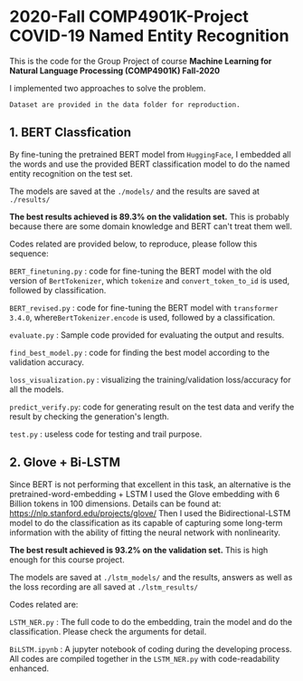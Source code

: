 # 2020-Fall COMP4901K-Project COVID-19 Named Entity Recognition 
This is the code for the Group Project of course **Machine Learning for Natural Language Processing (COMP4901K) Fall-2020**

I implemented two approaches to solve the problem.

    Dataset are provided in the data folder for reproduction.

## 1. BERT Classfication 
By fine-tuning the pretrained BERT model from `HuggingFace`, I embedded all the words and
use the provided BERT classification model to do the named entity recognition on the test set.

The models are saved at the `./models/` and the results are saved at `./results/`

**The best results achieved is 89.3% on the validation set.** This is probably because there are some domain knowledge and BERT can't treat them well.

Codes related are provided below, to reproduce, please follow this sequence:

`BERT_finetuning.py` : code for fine-tuning the BERT model with the old version of `BertTokenizer`, which `tokenize` and `convert_token_to_id` is used, followed by classification.

`BERT_revised.py` : code for fine-tuning the BERT model with `transformer 3.4.0`, where`BertTokenizer.encode` is used, followed by a classification.

`evaluate.py` : Sample code provided for evaluating the output and results.

`find_best_model.py` : code for finding the best model according to the validation accuracy.

`loss_visualization.py` : visualizing the training/validation loss/accuracy for all the models.

`predict_verify.py`: code for generating result on the test data and verify the result by checking the generation's length.

`test.py` : useless code for testing and trail purpose.


## 2. Glove + Bi-LSTM 

Since BERT is not performing that excellent in this task, an alternative is the pretrained-word-embedding + LSTM
I used the Glove embedding with 6 Billion tokens in 100 dimensions. Details can be found at: https://nlp.stanford.edu/projects/glove/
Then I used the Bidirectional-LSTM model to do the classification as its capable of capturing some long-term information with the ability of fitting the neural network with nonlinearity.

**The best result achieved is 93.2% on the validation set.** This is high enough for this course project.

The models are saved at `./lstm_models/` and the results, answers as well as the loss recording are all saved at `./lstm_results/`

Codes related are:

`LSTM_NER.py` : The full code to do the embedding, train the model and do the classification. Please check the arguments for detail.

`BiLSTM.ipynb` : A jupyter notebook of coding during the developing process. All codes are compiled together in the `LSTM_NER.py` with code-readability enhanced.

